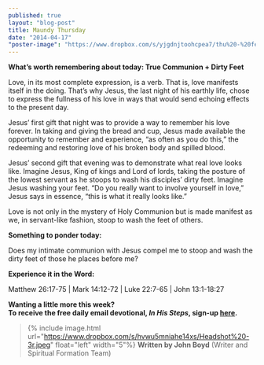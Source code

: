 ```yaml
---
published: true
layout: "blog-post"
title: Maundy Thursday
date: "2014-04-17"
"poster-image": "https://www.dropbox.com/s/yjgdnjtoohcpea7/thu%20-%20feet.jpg"
---
```


**What’s worth remembering about today: True Communion + Dirty Feet**

Love, in its most complete expression, is a verb.  That is, love manifests itself in the doing.  That’s why Jesus, the last night of his earthly life, chose to express the fullness of his love in ways that would send echoing effects to the present day.  

Jesus’ first gift that night was to provide a way to remember his love forever.  In taking and giving the bread and cup, Jesus made available the opportunity to remember and experience, “as often as you do this,” the redeeming and restoring love of his broken body and spilled blood.

Jesus’ second gift that evening was to demonstrate what real love looks like.  Imagine Jesus, King of kings and Lord of lords, taking the posture of the lowest servant as he stoops to wash his disciples’ dirty feet.  Imagine Jesus washing your feet.  “Do you really want to involve yourself in love,” Jesus says in essence, “this is what it really looks like.” 

Love is not only in the mystery of Holy Communion but is made manifest as we, in servant-like fashion, stoop to wash the feet of others.  

**Something to ponder today:**

Does my intimate communion with Jesus compel me to stoop and wash the dirty feet of those he places before me?

**Experience it in the Word:**

Matthew 26:17-75 | Mark 14:12-72 | Luke 22:7-65 | John 13:1-18:27

**Wanting a little more this week?  
To receive the free daily email devotional, *In His Steps*, sign-up <a href="https://interland3.donorperfect.net/weblink/weblink.aspx?name=kbm&id=39" target="_blank">here</a>.**

>{% include image.html url="https://www.dropbox.com/s/hvwu5mniahe14xs/Headshot%20-3r.jpeg" float="left" width="5"%} **Written by John Boyd**  (Writer and Spiritual Formation Team)